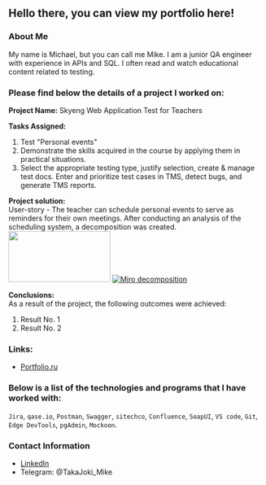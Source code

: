 ## Hello there, you can view my portfolio here!

### About Me

My name is Michael, but you can call me Mike. I am a junior QA engineer with experience in APIs and SQL. I often read and watch educational content related to testing.

### Please find below the details of a project I worked on:

**Project Name:** Skyeng Web Application Test for Teachers  

**Tasks Assigned:**
1. Test "Personal events"
2. Demonstrate the skills acquired in the course by applying them in practical situations. 
3. Select the appropriate testing type, justify selection, create & manage test docs. Enter and prioritize test cases in TMS, detect bugs, and generate TMS reports.

**Project solution:**  
User-story - The teacher can schedule personal events to serve as reminders for their own meetings.
After conducting an analysis of the scheduling system, a decomposition was created. <img src="miro.jng" width="200" height="100"> [![Miro decomposition](Portfolio/Files/Projectscreens/miro.jpg)](https://miro.com/welcomeonboard/aU5KdmhNQUxwNEU2Sm1pb0dWZUlndmZyMXNFUDVqREtWeFBxYVVib1JWSFk2dGFNOTJRZTVvR09tOVluclk3VHwzNDU4NzY0NTQ3ODg4NDM5NTU5fDI=?share_link_id=933700350821)

**Conclusions:**  
As a result of the project, the following outcomes were achieved:
1. Result No. 1
2. Result No. 2

### Links:

* [Portfolio.ru](https://wheat-cruiser-95c.notion.site/77160b1d4a494668b28ef9dc12bf9d93?pvs=4)

### Below is a list of the technologies and programs that I have worked with:

`Jira`, `qase.io`, `Postman`, `Swagger`, `sitechco`, `Confluence`,
`SoapUI`, `VS code`, `Git`, `Edge DevTools`, `pgAdmin`, `Mockoon`.

### Contact Information

* [LinkedIn](https://www.linkedin.com/in/mike-smirnov-b531b6295/?utm_source=share&utm_campaign=share_via&utm_content=profile&utm_medium=android_app)
* Telegram: @TakaJoki_Mike
